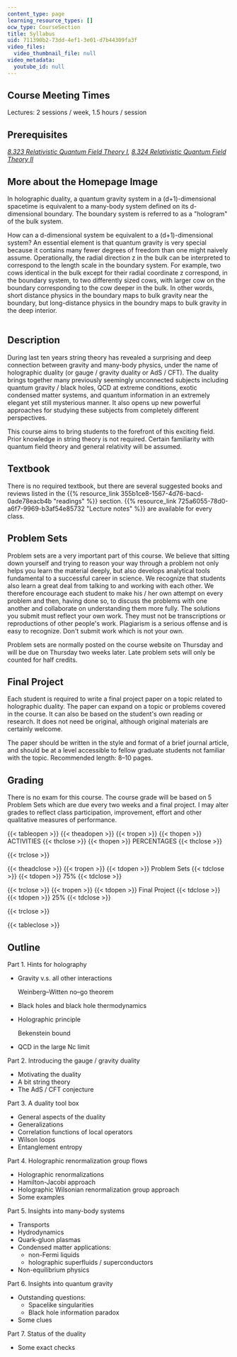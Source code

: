 ```yaml
---
content_type: page
learning_resource_types: []
ocw_type: CourseSection
title: Syllabus
uid: 711390b2-73dd-4ef1-3e01-d7b44309fa3f
video_files:
  video_thumbnail_file: null
video_metadata:
  youtube_id: null
---
```


Course Meeting Times
--------------------

Lectures: 2 sessions / week, 1.5 hours / session

Prerequisites
-------------

_[8.323 Relativistic Quantum Field Theory I](/courses/8-323-relativistic-quantum-field-theory-i-spring-2008), [8.324 Relativistic Quantum Field Theory II](/courses/8-324-relativistic-quantum-field-theory-ii-fall-2010)_

More about the Homepage Image
-----------------------------

In holographic duality, a quantum gravity system in a (d+1)-dimensional spacetime is equivalent to a many-body system defined on its d-dimensional boundary. The boundary system is referred to as a "hologram" of the bulk system.

How can a d-dimensional system be equivalent to a (d+1)-dimensional system? An essential element is that quantum gravity is very special because it contains many fewer degrees of freedom than one might naively assume. Operationally, the radial direction z in the bulk can be interpreted to correspond to the length scale in the boundary system. For example, two cows identical in the bulk except for their radial coordinate z correspond, in the boundary system, to two differently sized cows, with larger cow on the boundary corresponding to the cow deeper in the bulk. In other words, short distance physics in the boundary maps to bulk gravity near the boundary, but long-distance physics in the boundry maps to bulk gravity in the deep interior.  
 

Description
-----------

During last ten years string theory has revealed a surprising and deep connection between gravity and many-body physics, under the name of holographic duality (or gauge / gravity duality or AdS / CFT). The duality brings together many previously seemingly unconnected subjects including quantum gravity / black holes, QCD at extreme conditions, exotic condensed matter systems, and quantum information in an extremely elegant yet still mysterious manner. It also opens up new powerful approaches for studying these subjects from completely different perspectives.

This course aims to bring students to the forefront of this exciting field. Prior knowledge in string theory is not required. Certain familiarity with quantum field theory and general relativity will be assumed.

Textbook
--------

There is no required textbook, but there are several suggested books and reviews listed in the {{% resource_link 355b1ce8-1567-4d76-bacd-0ade78eacb4b "readings" %}} section. {{% resource_link 725a6055-78d0-a6f7-9969-b3af54e85732 "Lecture notes" %}} are available for every class.

Problem Sets
------------

Problem sets are a very important part of this course. We believe that sitting down yourself and trying to reason your way through a problem not only helps you learn the material deeply, but also develops analytical tools fundamental to a successful career in science. We recognize that students also learn a great deal from talking to and working with each other. We therefore encourage each student to make his / her own attempt on every problem and then, having done so, to discuss the problems with one another and collaborate on understanding them more fully. The solutions you submit must reflect your own work. They must not be transcriptions or reproductions of other people's work. Plagiarism is a serious offense and is easy to recognize. Don't submit work which is not your own.

Problem sets are normally posted on the course website on Thursday and will be due on Thursday two weeks later. Late problem sets will only be counted for half credits.

Final Project
-------------

Each student is required to write a final project paper on a topic related to holographic duality. The paper can expand on a topic or problems covered in the course. It can also be based on the student's own reading or research. It does not need be original, although original materials are certainly welcome.

The paper should be written in the style and format of a brief journal article, and should be at a level accessible to fellow graduate students not familiar with the topic. Recommended length: 8–10 pages.

Grading
-------

There is no exam for this course. The course grade will be based on 5 Problem Sets which are due every two weeks and a final project. I may alter grades to reflect class participation, improvement, effort and other qualitative measures of performance.

{{< tableopen >}}
{{< theadopen >}}
{{< tropen >}}
{{< thopen >}}
ACTIVITIES
{{< thclose >}}
{{< thopen >}}
PERCENTAGES
{{< thclose >}}

{{< trclose >}}

{{< theadclose >}}
{{< tropen >}}
{{< tdopen >}}
Problem Sets
{{< tdclose >}}
{{< tdopen >}}
75%
{{< tdclose >}}

{{< trclose >}}
{{< tropen >}}
{{< tdopen >}}
Final Project
{{< tdclose >}}
{{< tdopen >}}
25%
{{< tdclose >}}

{{< trclose >}}

{{< tableclose >}}

Outline
-------

Part 1. Hints for holography

*   Gravity v.s. all other interactions
    
    Weinberg–Witten no–go theorem
    
*   Black holes and black hole thermodynamics
*   Holographic principle
    
    Bekenstein bound
    
*   QCD in the large Nc limit

Part 2. Introducing the gauge / gravity duality

*   Motivating the duality
*   A bit string theory
*   The AdS / CFT conjecture

Part 3. A duality tool box

*   General aspects of the duality
*   Generalizations
*   Correlation functions of local operators
*   Wilson loops
*   Entanglement entropy

Part 4. Holographic renormalization group flows

*   Holographic renormalizations
*   Hamilton-Jacobi approach
*   Holographic Wilsonian renormalization group approach
*   Some examples

Part 5. Insights into many-body systems

*   Transports
*   Hydrodynamics
*   Quark-gluon plasmas
*   Condensed matter applications:
    *   non-Fermi liquids
    *   holographic superfluids / superconductors
*   Non-equilibrium physics

Part 6. Insights into quantum gravity

*   Outstanding questions:
    *   Spacelike singularities
    *   Black hole information paradox
*   Some clues

Part 7. Status of the duality

*   Some exact checks